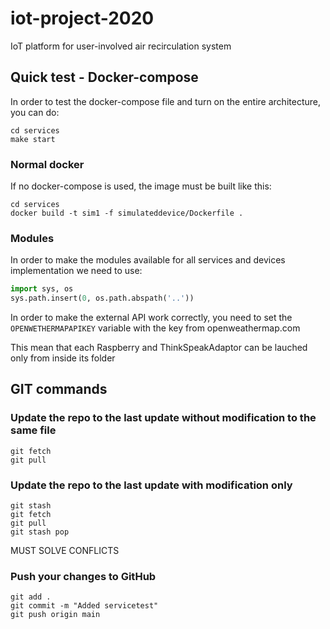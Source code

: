 # iot-project-2020
IoT platform for user-involved air recirculation system

## Quick test - Docker-compose
In order to test the docker-compose file and turn on the entire architecture, you can do:
```
cd services
make start
```

### Normal docker
If no docker-compose is used, the image must be built like this:
```
cd services
docker build -t sim1 -f simulateddevice/Dockerfile .
```

### Modules
In order to make the modules available for all services and devices implementation we need to use:
```python
import sys, os
sys.path.insert(0, os.path.abspath('..'))
```

In order to make the external API work correctly, you need to set the `OPENWETHERMAPAPIKEY` variable with the key from openweathermap.com

This mean that each Raspberry and ThinkSpeakAdaptor can be lauched only from inside its folder





## GIT commands

### Update the repo to the last update without modification to the same file
```
git fetch
git pull
```

### Update the repo to the last update with modification only
```
git stash
git fetch
git pull
git stash pop
```
MUST SOLVE CONFLICTS


### Push your changes to GitHub
```
git add .
git commit -m "Added servicetest"
git push origin main
```
